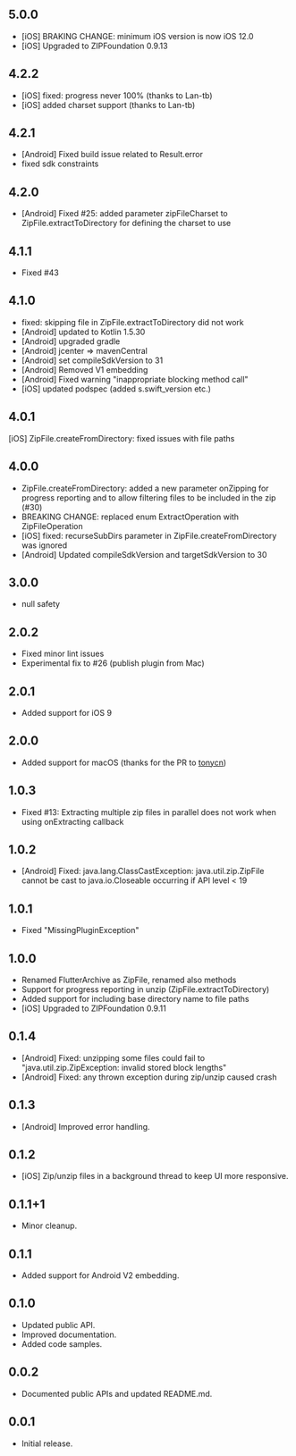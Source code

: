 ## 5.0.0

- [iOS] BRAKING CHANGE: minimum iOS version is now iOS 12.0
- [iOS] Upgraded to ZIPFoundation 0.9.13

## 4.2.2

- [iOS] fixed: progress never 100% (thanks to Lan-tb)
- [iOS] added charset support (thanks to Lan-tb)

## 4.2.1

- [Android] Fixed build issue related to Result.error
- fixed sdk constraints

## 4.2.0

- [Android] Fixed #25: added parameter zipFileCharset to ZipFile.extractToDirectory for defining the charset to use

## 4.1.1

- Fixed #43

## 4.1.0

- fixed: skipping file in ZipFile.extractToDirectory did not work
- [Android] updated to Kotlin 1.5.30
- [Android] upgraded gradle
- [Android] jcenter => mavenCentral
- [Android] set compileSdkVersion to 31
- [Android] Removed V1 embedding
- [Android] Fixed warning "inappropriate blocking method call"
- [iOS] updated podspec (added s.swift_version etc.)

## 4.0.1

[iOS] ZipFile.createFromDirectory: fixed issues with file paths

## 4.0.0

- ZipFile.createFromDirectory: added a new parameter onZipping for progress reporting and to allow filtering files to be included in the zip (#30)
- BREAKING CHANGE: replaced enum ExtractOperation with ZipFileOperation
- [iOS] fixed: recurseSubDirs parameter in ZipFile.createFromDirectory was ignored
- [Android] Updated compileSdkVersion and targetSdkVersion to 30

## 3.0.0

- null safety

## 2.0.2

- Fixed minor lint issues
- Experimental fix to #26 (publish plugin from Mac)

## 2.0.1

- Added support for iOS 9

## 2.0.0

- Added support for macOS (thanks for the PR to [tonycn](https://github.com/tonycn))

## 1.0.3

- Fixed #13: Extracting multiple zip files in parallel does not work when using onExtracting callback

## 1.0.2

- [Android] Fixed: java.lang.ClassCastException: java.util.zip.ZipFile
  cannot be cast to java.io.Closeable occurring if API level < 19

## 1.0.1

- Fixed "MissingPluginException"

## 1.0.0

- Renamed FlutterArchive as ZipFile, renamed also methods
- Support for progress reporting in unzip (ZipFile.extractToDirectory)
- Added support for including base directory name to file paths
- [iOS] Upgraded to ZIPFoundation 0.9.11

## 0.1.4

- [Android] Fixed: unzipping some files could fail to "java.util.zip.ZipException: invalid stored block lengths"
- [Android] Fixed: any thrown exception during zip/unzip caused crash

## 0.1.3

- [Android] Improved error handling.

## 0.1.2

- [iOS] Zip/unzip files in a background thread to keep UI more responsive.

## 0.1.1+1

- Minor cleanup.

## 0.1.1

- Added support for Android V2 embedding.

## 0.1.0

- Updated public API.
- Improved documentation.
- Added code samples.

## 0.0.2

- Documented public APIs and updated README.md.

## 0.0.1

- Initial release.
